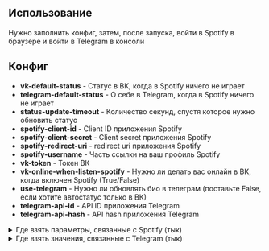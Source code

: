 <h2>Использование</h2>
<p>Нужно заполнить конфиг, затем, после запуска, войти в Spotify в браузере и войти в Telegram в консоли</p>
<h2>Конфиг</h2>
<ul class="normal">
    <li><b>vk-default-status</b> - Статус в ВК, когда в Spotify ничего не играет</li>
    <li><b>telegram-default-status</b> - О себе в Telegram, когда в Spotify ничего не играет</li>
    <li><b>status-update-timeout</b> - Количество секунд, спустя которое нужно обновить статус</li>
    <li><b>spotify-client-id</b> - Client ID приложения Spotify</li>
    <li><b>spotify-client-secret</b> - Client secret приложения Spotify</li>
    <li><b>spotify-redirect-uri</b> - redirect uri приложения Spotify</li>
    <li><b>spotify-username</b> - Часть ссылки на ваш профиль Spotify</li>
    <li><b>vk-token</b> - Токен ВК</li>
    <li><b>vk-online-when-listen-spotify</b> - Нужно ли делать вас онлайн в ВК, когда включен Spotify (True/False)</li>
    <li><b>use-telegram</b> - Нужно ли обновлять био в телеграм (поставьте False, если хотите автостатус только в ВК)</li>
    <li><b>telegram-api-id</b> - API ID приложения Telegram</li>
    <li><b>telegram-api-hash</b> - API hash приложения Telegram</li>
</ul>
<details>
    <summary>Где взять параметры, связанные с Spotify (тык)</summary>
    <ol>
        <li>Заходим на <a href="https://developer.spotify.com/dashboard/" target="_blank">https://developer.spotify.com/dashboard/"</a>, авторизуемся. Для российских пользователей понадобится VPN.</li>
        <li>Создаем приложение <img src="https://i.imgur.com/DGTUoJf.png" referrerpolicy="no-referrer" style="display: inline;">, вводим любое имя и описание, ставим галочку
            <img src="https://i.imgur.com/KhbkhG7.png" referrerpolicy="no-referrer" width="300px"></li>
        <li>Нажимаем на show client secret<img src="https://i.imgur.com/KsHOA2G.png" referrerpolicy="no-referrer" width="300px"></li>
        <li>Два значения уже получили. Теперь нажимаем edit settings<img src="https://i.imgur.com/Ku1lzHg.png" referrerpolicy="no-referrer" style="display: inline;"></li>
        <li>Вводим http://localhost:8888/callback в redirect url. (в конфиге тоже)
            <img src="https://i.imgur.com/Hv8aYGM.png" referrerpolicy="no-referrer"></li>
        <li>Для получения ссылки на свой профиль заходим на <a href="https://open.spotify.com/" target="_blank">https://open.spotify.com/</a>, для пользователей из России понадобится VPN.</li>
        <li><img src="https://i.ibb.co/74JZn9y/image.png" style="display: math;"></li>
        <li>Копируем значение после user/<img src="https://i.ibb.co/j8MdV24/image.png">Это <b>spotify-username</b></li>
    </ol>
</details>
<details>
    <summary>Где взять значения, связанные с Telegram (тык)</summary>
    <ol>
        <li>Заходим на <a href="https://my.telegram.org/" target="_blank">https://my.telegram.org/</a>, авторизуемся</li>
        <li><img src="https://i.ibb.co/7bk1xtj/image.png" style="display: math;"></li>
        <li>Создаем приложение</li>
        <li>Вот и данные</li>
    </ol>
</details>
